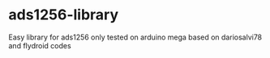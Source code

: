 # ads1256-library
Easy library for ads1256 only tested on arduino mega  based on dariosalvi78 and flydroid codes
